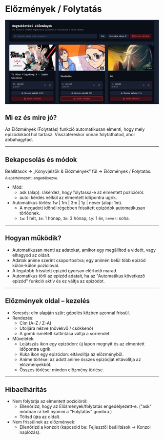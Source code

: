 # Előzmények / Folytatás

![Előzmények lista](./img/history.png)

## Mi ez és mire jó?

Az Előzmények (Folytatás) funkció automatikusan elmenti, hogy mely epizódokból hol tartasz. Visszatéréskor onnan
folytathatod, ahol abbahagytad.

---

## Bekapcsolás és módok

Beállítások → „Könyvjelzők & Előzmények” fül → Előzmények / Folytatás.
<sub>Alapértelmezett: engedélyezve.</sub>

- Mód:
    - ask (alap): rákérdez, hogy folytassa-e az elmentett pozícióról.
    - auto: kérdés nélkül az elmentett időpontra ugrik.
- Automatikus törlés: 1w | 1m | 3m | 1y | never (alap: 1m).
    - A megadott időnél régebben frissített epizódok automatikusan törlődnek.
    - `1w`: 1 hét, `1m`: 1 hónap, `3m`: 3 hónap, `1y`: 1 év, `never`: soha.

---

## Hogyan működik?

- Automatikusan menti az adatokat, amikor egy megállítod a videót, vagy elhagyod az oldalt.
- Adatok anime szerint csoportosítva; egy animén belül több epizód külön-külön pozícióval.
- A legutóbb frissített epizód gyorsan elérhető marad.
- Automatikus törli az epizód adatait, ha az "Automatikus következő epizód" funkció aktív és ez váltja az epizódot.

---

## Előzmények oldal – kezelés

- Keresés: cím alapján szűr; gépelés közben azonnal frissül.
- Rendezés:
    - Cím (A–Z / Z–A)
    - Utoljára nézve (növekvő / csökkenő)
    - A gomb ismételt kattintása váltja a sorrendet.
- Műveletek:
    - Lejátszás ikon egy epizódon: új lapon megnyit és az elmentett időpontra ugrik.
    - Kuka ikon egy epizódon: eltávolítja az előzményből.
    - Anime törlése: az adott anime összes epizódját eltávolítja az előzményekből.
    - Összes törlése: minden előzmény törlése.

---

## Hibaelhárítás

- Nem folytatja az elmentett pozícióról:
    - Ellenőrizd, hogy az Előzmények/folytatás engedélyezett-e. ("ask" módban rá kell nyomni a "Folytatás" gombra.)
    - Töltsd újra az oldalt.
- Nem frissülnek az előzmények:
    - Ellenőrizd a konzolt (kapcsold be: Fejlesztői beállítások → Konzol naplózás).

